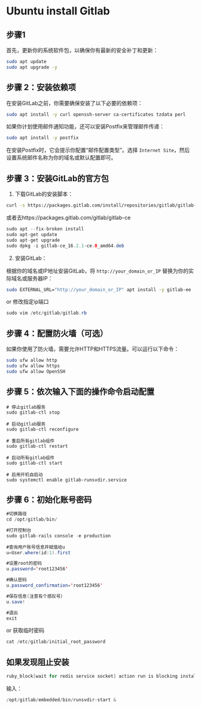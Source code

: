 # Ubuntu install Gitlab

## 步骤1

首先，更新你的系统软件包，以确保你有最新的安全补丁和更新：

```bash
sudo apt update
sudo apt upgrade -y
```

## 步骤 2：安装依赖项
在安装GitLab之前，你需要确保安装了以下必要的依赖项：

```bash
sudo apt install -y curl openssh-server ca-certificates tzdata perl
```

如果你计划使用邮件通知功能，还可以安装Postfix来管理邮件传递：

```bash
sudo apt install -y postfix
```

在安装Postfix时，它会提示你配置“邮件配置类型”。选择 `Internet Site`，然后设置系统邮件名称为你的域名或默认配置即可。

## 步骤 3：安装GitLab的官方包
1. 下载GitLab的安装脚本：

```bash
curl -s https://packages.gitlab.com/install/repositories/gitlab/gitlab-ee/script.deb.sh | sudo bash
```

或者去https://packages.gitlab.com/gitlab/gitlab-ce

~~~java
sudo apt --fix-broken install
sudo apt-get update
sudo apt-get upgrade
sudo dpkg -i gitlab-ce_16.2.1-ce.0_amd64.deb
~~~



2. 安装GitLab：

根据你的域名或IP地址安装GitLab，将 `http://your_domain_or_IP` 替换为你的实际域名或服务器IP：

```bash
sudo EXTERNAL_URL="http://your_domain_or_IP" apt install -y gitlab-ee
```

or 修改指定ip端口

~~~JAVA
sudo vim /etc/gitlab/gitlab.rb
~~~

## 步骤 4：配置防火墙（可选）
如果你使用了防火墙，需要允许HTTP和HTTPS流量。可以运行以下命令：

```bash
sudo ufw allow http
sudo ufw allow https
sudo ufw allow OpenSSH
```

## 步骤 5：依次输入下面的操作命令启动配置

~~~jav
# 停止gitlab服务 
sudo gitlab-ctl stop ​

# 启动gitlab服务 
sudo gitlab-ctl reconfigure ​

# 重启所有gitlab组件 
sudo gitlab-ctl restart ​

# 启动所有gitlab组件 
sudo gitlab-ctl start

# 启用开机自启动
sudo systemctl enable gitlab-runsvdir.service

~~~

## 步骤 6：初始化账号密码

~~~java
#切换路径
cd /opt/gitlab/bin/ ​

#打开控制台
sudo gitlab-rails console -e production ​
 
#查询用户账号信息并赋值给u
u=User.where(id:1).first​

#设置root的密码
u.password='root123456'

#确认密码
u.password_confirmation='root123456'

#保存信息(注意有个感叹号）
u.save!

#退出
exit
~~~

or 获取临时密码

~~~java
cat /etc/gitlab/initial_root_password
~~~

## 如果发现阻止安装

~~~java
ruby_block[wait for redis service socket] action run is blocking installation gitlab-ee (11.9.6-ee.0)
~~~

输入：

~~~java
/opt/gitlab/embedded/bin/runsvdir-start &
~~~

